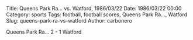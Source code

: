 Title: Queens Park Ra… vs. Watford, 1986/03/22
Date: 1986/03/22 00:00
Category: sports
Tags: football, football scores, Queens Park Ra…, Watford
Slug: queens-park-ra-vs-watford
Author: carbonero


Queens Park Ra… 2 - 1 Watford
